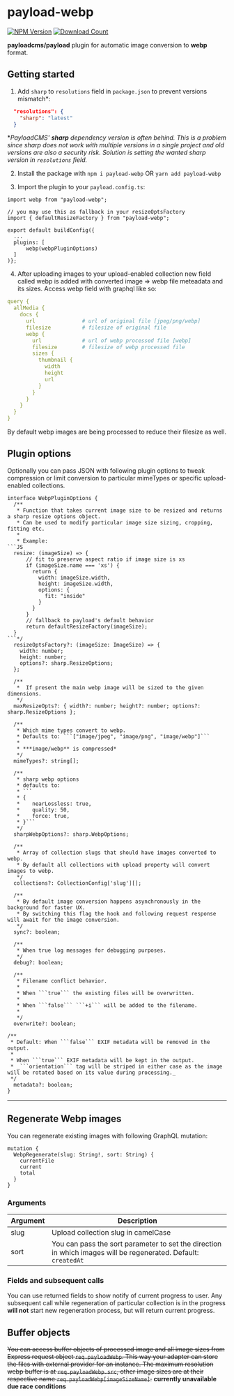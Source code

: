 # payload-webp

[![NPM Version][npm-image]][npm-url]
[![Download Count][download-url]][npm-url]

[npm-image]: https://img.shields.io/npm/v/payload-webp.svg?style=flat-square
[npm-url]: https://npmjs.org/package/payload-webp
[download-url]: https://img.shields.io/npm/dt/payload-webp.svg?style=flat-square

**payloadcms/payload** plugin for automatic image conversion to **webp** format.

## Getting started

1. Add `sharp` to `resolutions` field in `package.json` to prevent versions mismatch\*:

```JSON
  "resolutions": {
    "sharp": "latest"
  }
```

\*_PayloadCMS' **sharp** dependency version is often behind. This is a problem since sharp does not work with multiple versions in a single project and old versions are also a security risk. Solution is setting the wanted sharp version in `resolutions` field._

2. Install the package with
   `npm i payload-webp` OR `yarn add payload-webp`

3. Import the plugin to your `payload.config.ts`:

```JS
import webp from "payload-webp";

// you may use this as fallback in your resizeOptsFactory
import { defaultResizeFactory } from "payload-webp";

export default buildConfig({
  ...
  plugins: [
      webp(webpPluginOptions)
  ]
)};
```

4. After uploading images to your upload-enabled collection new field called webp is added with converted image => webp file meteadata and its sizes.
   Access webp field with graphql like so:

```YAML
query {
  allMedia {
    docs {
      url               # url of original file [jpeg/png/webp]
      filesize          # filesize of original file
      webp {
        url             # url of webp processed file [webp]
        filesize        # filesize of webp processed file
        sizes {
          thumbnail {
            width
            height
            url
          }
        }
      }
    }
  }
}
```

By default webp images are being processed to reduce their filesize as well.

## Plugin options

Optionally you can pass JSON with following plugin options to tweak compression or limit conversion to particular mimeTypes or specific upload-enabled collections.

````JS
interface WebpPluginOptions {
  /**
   * Function that takes current image size to be resized and returns a sharp resize options object.
   * Can be used to modify particular image size sizing, cropping, fitting etc.
   *
   * Example:
```JS
  resize: (imageSize) => {
      // fit to preserve aspect ratio if image size is xs
      if (imageSize.name === 'xs') {
        return {
          width: imageSize.width,
          height: imageSize.width,
          options: {
            fit: "inside"
          }
        }
      }
      // fallback to payload's default behavior
      return defaultResizeFactory(imageSize);
  }
```*/
  resizeOptsFactory?: (imageSize: ImageSize) => {
    width: number;
    height: number;
    options?: sharp.ResizeOptions;
  };

  /**
   *  If present the main webp image will be sized to the given dimensions.
   */
  maxResizeOpts?: { width?: number; height?: number; options?: sharp.ResizeOptions };

  /**
   * Which mime types convert to webp.
   * Defaults to: ```["image/jpeg", "image/png", "image/webp"]```
   *
   * ***image/webp** is compressed*
   */
  mimeTypes?: string[];

  /**
   * sharp webp options
   * defaults to:
   * ```
   * {
   *    nearLossless: true,
   *    quality: 50,
   *    force: true,
   * }```
   */
  sharpWebpOptions?: sharp.WebpOptions;

  /**
   * Array of collection slugs that should have images converted to webp.
   * By default all collections with upload property will convert images to webp.
   */
  collections?: CollectionConfig['slug'][];

  /**
   * By default image conversion happens asynchronously in the background for faster UX.
   * By switching this flag the hook and following request response will await for the image conversion.
   */
  sync?: boolean;

  /**
   * When true log messages for debugging purposes.
   */
  debug?: boolean;

  /**
   * Filename conflict behavior.
   *
   * When ```true``` the existing files will be overwritten.
   *
   * When ```false``` ```+i``` will be added to the filename.
   *
   */
  overwrite?: boolean;

/**
 * Default: When ```false``` EXIF metadata will be removed in the output.
 *
 * When ```true``` EXIF metadata will be kept in the output.
 * _```orientation``` tag will be striped in either case as the image will be rotated based on its value during processing._
 */
  metadata?: boolean;
}
````

---

## Regenerate Webp images

You can regenerate existing images with following GraphQL mutation:

```JS
mutation {
  WebpRegenerate(slug: String!, sort: String) {
    currentFile
    current
    total
  }
}
```

### Arguments

| Argument | Description                                                                                                    |
| -------- | -------------------------------------------------------------------------------------------------------------- |
| slug     | Upload collection slug in camelCase                                                                            |
| sort     | You can pass the sort parameter to set the direction in which images will be regenerated. Default: `createdAt` |

### Fields and subsequent calls

You can use returned fields to show notify of current progress to user.
Any subsequent call while regeneration of particular collection is in the progress **will not** start new regeneration process, but will return current progress.

## Buffer objects

~~You can access buffer objects of processed image and all image sizes from Express request object `req.payloadWebp`. This way your adapter can store the files with external provider for an instance.
The maximum resolution webp buffer is at `req.payloadWebp.src`, other image sizes are at their respective name `req.payloadWebp[imageSizeName]`.~~
__currently unavailable due race conditions__
